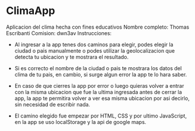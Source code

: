 # ClimaApp

Aplicacion del clima hecha con fines educativos
Nombre completo: Thomas Escribanti
Comision: dwn3av
Instrucciones: 
- Al ingresar a la app tenes dos caminos para elegir, podes elegir
la ciudad o pais manualmente o podes utilizar la geolocalizacion que detecta tu ubicacion y te mostrara el resultado.
- Si es correcto el nombre de la ciudad o pais te mostrara los datos del clima de tu pais, en cambio, si surge algun error la app te lo hara saber.
- En caso de que cierres la app por error o luego quieras volver a entrar con la misma ubicacion que fue la ultima ingresada antes de cerrar la app, la app te permitira volver a ver esa misma ubicacion por asi decirlo, sin necesidad de escribir nada.

- El camino elegido fue empezar por HTML, CSS y por ultimo JavaScript, 
en la app se uso localStorage y la api de google maps.
